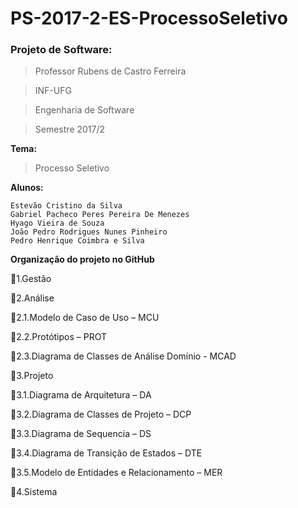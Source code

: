 # PS-2017-2-ES-ProcessoSeletivo
### Projeto de Software:
> Professor Rubens de Castro Ferreira

> INF-UFG

> Engenharia de Software

> Semestre 2017/2

**Tema:**
> Processo Seletivo

**Alunos:**
```
Estevão Cristino da Silva
Gabriel Pacheco Peres Pereira De Menezes
Hyago Vieira de Souza
João Pedro Rodrigues Nunes Pinheiro
Pedro Henrique Coimbra e Silva
```
**Organização do projeto no GitHub**

:open_file_folder:1.Gestão

:open_file_folder:2.Análise

:open_file_folder:2.1.Modelo de Caso de Uso – MCU
  
:open_file_folder:2.2.Protótipos – PROT
  
:open_file_folder:2.3.Diagrama de Classes de Análise Domínio - MCAD
  
:open_file_folder:3.Projeto

:open_file_folder:3.1.Diagrama de Arquitetura – DA
  
:open_file_folder:3.2.Diagrama de Classes de Projeto – DCP
  
:open_file_folder:3.3.Diagrama de Sequencia – DS
  
:open_file_folder:3.4.Diagrama de Transição de Estados – DTE
  
:open_file_folder:3.5.Modelo de Entidades e Relacionamento – MER
  
:open_file_folder:4.Sistema
